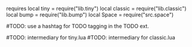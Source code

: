 

requires
local tiny = require("lib.tiny")
local classic = require("lib.classic")
local bump = require("lib.bump")
local Space = require("src.space") 


#TODO: use a hashtag for TODO tagging in the TODO ext.



#TODO: intermediary for tiny.lua
#TODO: intermediary for classic.lua